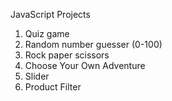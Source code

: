 JavaScript Projects

1. Quiz game
2. Random number guesser (0-100)
3. Rock paper scissors
4. Choose Your Own Adventure
5. Slider
6. Product Filter

